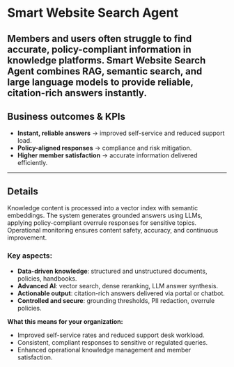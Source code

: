 # Smart Website Search Agent

Members and users often struggle to find **accurate**, **policy-compliant** information in knowledge platforms. **Smart Website Search Agent** combines RAG, semantic search, and large language models to provide **reliable, citation-rich answers instantly**.  
---

## Business outcomes & KPIs 
- **Instant, reliable answers** → improved self-service and reduced support load.  
- **Policy-aligned responses** → compliance and risk mitigation.  
- **Higher member satisfaction** → accurate information delivered efficiently.  

---

## Details

Knowledge content is processed into a vector index with semantic embeddings. The system generates grounded answers using LLMs, applying policy-compliant overrule responses for sensitive topics. Operational monitoring ensures content safety, accuracy, and continuous improvement.  

### Key aspects:
- **Data-driven knowledge**: structured and unstructured documents, policies, handbooks.  
- **Advanced AI**: vector search, dense reranking, LLM answer synthesis.  
- **Actionable output**: citation-rich answers delivered via portal or chatbot.  
- **Controlled and secure**: grounding thresholds, PII redaction, overrule policies.  

**What this means for your organization:**  
- Improved self-service rates and reduced support desk workload.  
- Consistent, compliant responses to sensitive or regulated queries.  
- Enhanced operational knowledge management and member satisfaction.  